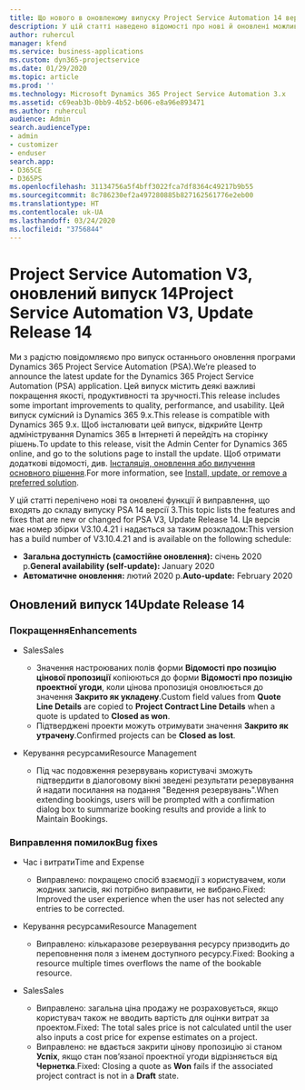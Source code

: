 ```yaml
---
title: Що нового в оновленому випуску Project Service Automation 14 версії 3
description: У цій статті наведено відомості про нові й оновлені можливості Project Service Automation 14 версії 3.
author: ruhercul
manager: kfend
ms.service: business-applications
ms.custom: dyn365-projectservice
ms.date: 01/29/2020
ms.topic: article
ms.prod: ''
ms.technology: Microsoft Dynamics 365 Project Service Automation 3.x
ms.assetid: c69eab3b-0bb9-4b52-b606-e8a96e893471
ms.author: ruhercul
audience: Admin
search.audienceType:
- admin
- customizer
- enduser
search.app:
- D365CE
- D365PS
ms.openlocfilehash: 31134756a5f4bff3022fca7df8364c49217b9b55
ms.sourcegitcommit: 8c786230ef2a497280885b827162561776e2eb00
ms.translationtype: HT
ms.contentlocale: uk-UA
ms.lasthandoff: 03/24/2020
ms.locfileid: "3756844"
---
```

# <a name="project-service-automation-v3-update-release-14"></a><span data-ttu-id="0cc7a-103">Project Service Automation V3, оновлений випуск 14</span><span class="sxs-lookup"><span data-stu-id="0cc7a-103">Project Service Automation V3, Update Release 14</span></span>
<span data-ttu-id="0cc7a-104">Ми з радістю повідомляємо про випуск останнього оновлення програми Dynamics 365 Project Service Automation (PSA).</span><span class="sxs-lookup"><span data-stu-id="0cc7a-104">We’re pleased to announce the latest update for the Dynamics 365 Project Service Automation (PSA) application.</span></span> <span data-ttu-id="0cc7a-105">Цей випуск містить деякі важливі покращення якості, продуктивності та зручності.</span><span class="sxs-lookup"><span data-stu-id="0cc7a-105">This release includes some important improvements to quality, performance, and usability.</span></span> <span data-ttu-id="0cc7a-106">Цей випуск сумісний із Dynamics 365 9.x.</span><span class="sxs-lookup"><span data-stu-id="0cc7a-106">This release is compatible with Dynamics 365 9.x.</span></span> <span data-ttu-id="0cc7a-107">Щоб інсталювати цей випуск, відкрийте Центр адміністрування Dynamics 365 в Інтернеті й перейдіть на сторінку рішень.</span><span class="sxs-lookup"><span data-stu-id="0cc7a-107">To update to this release, visit the Admin Center for Dynamics 365 online, and go to the solutions page to install the update.</span></span> <span data-ttu-id="0cc7a-108">Щоб отримати додаткові відомості, див. [Інсталяція, оновлення або вилучення основного рішення](https://docs.microsoft.com/power-platform/admin/install-remove-preferred-solution).</span><span class="sxs-lookup"><span data-stu-id="0cc7a-108">For more information, see [Install, update, or remove a preferred solution](https://docs.microsoft.com/power-platform/admin/install-remove-preferred-solution).</span></span>

<span data-ttu-id="0cc7a-109">У цій статті перелічено нові та оновлені функції й виправлення, що входять до складу випуску PSA 14 версії 3.</span><span class="sxs-lookup"><span data-stu-id="0cc7a-109">This topic lists the features and fixes that are new or changed for PSA V3, Update Release 14.</span></span> <span data-ttu-id="0cc7a-110">Ця версія має номер збірки V3.10.4.21 і надається за таким розкладом:</span><span class="sxs-lookup"><span data-stu-id="0cc7a-110">This version has a build number of V3.10.4.21 and is available on the following schedule:</span></span>

- <span data-ttu-id="0cc7a-111">**Загальна доступність (самостійне оновлення):** січень 2020 р.</span><span class="sxs-lookup"><span data-stu-id="0cc7a-111">**General availability (self-update):** January 2020</span></span>
- <span data-ttu-id="0cc7a-112">**Автоматичне оновлення:** лютий 2020 р.</span><span class="sxs-lookup"><span data-stu-id="0cc7a-112">**Auto-update:** February 2020</span></span>

## <a name="update-release-14"></a><span data-ttu-id="0cc7a-113">Оновлений випуск 14</span><span class="sxs-lookup"><span data-stu-id="0cc7a-113">Update Release 14</span></span>

### <a name="enhancements"></a><span data-ttu-id="0cc7a-114">Покращення</span><span class="sxs-lookup"><span data-stu-id="0cc7a-114">Enhancements</span></span>

- <span data-ttu-id="0cc7a-115">Sales</span><span class="sxs-lookup"><span data-stu-id="0cc7a-115">Sales</span></span>

     - <span data-ttu-id="0cc7a-116">Значення настроюваних полів форми **Відомості про позицію цінової пропозиції** копіюються до форми **Відомості про позицію проектної угоди**, коли цінова пропозиція оновлюється до значення **Закрито як укладену**.</span><span class="sxs-lookup"><span data-stu-id="0cc7a-116">Custom field values from **Quote Line Details** are copied to **Project Contract Line Details** when a quote is updated to **Closed as won**.</span></span>
     - <span data-ttu-id="0cc7a-117">Підтверджені проекти можуть отримувати значення **Закрито як утрачену**.</span><span class="sxs-lookup"><span data-stu-id="0cc7a-117">Confirmed projects can be **Closed as lost**.</span></span>

- <span data-ttu-id="0cc7a-118">Керування ресурсами</span><span class="sxs-lookup"><span data-stu-id="0cc7a-118">Resource Management</span></span>

     - <span data-ttu-id="0cc7a-119">Під час подовження резервувань користувачі зможуть підтвердити в діалоговому вікні зведені результати резервування й надати посилання на подання "Ведення резервувань".</span><span class="sxs-lookup"><span data-stu-id="0cc7a-119">When extending bookings, users will be prompted with a confirmation dialog box to summarize booking results and provide a link to Maintain Bookings.</span></span>


### <a name="bug-fixes"></a><span data-ttu-id="0cc7a-120">Виправлення помилок</span><span class="sxs-lookup"><span data-stu-id="0cc7a-120">Bug fixes</span></span>

- <span data-ttu-id="0cc7a-121">Час і витрати</span><span class="sxs-lookup"><span data-stu-id="0cc7a-121">Time and Expense</span></span>

     - <span data-ttu-id="0cc7a-122">Виправлено: покращено спосіб взаємодії з користувачем, коли жодних записів, які потрібно виправити, не вибрано.</span><span class="sxs-lookup"><span data-stu-id="0cc7a-122">Fixed: Improved the user experience when the user has not selected any entries to be corrected.</span></span>

- <span data-ttu-id="0cc7a-123">Керування ресурсами</span><span class="sxs-lookup"><span data-stu-id="0cc7a-123">Resource Management</span></span>

     - <span data-ttu-id="0cc7a-124">Виправлено: кількаразове резервування ресурсу призводить до переповнення поля з іменем доступного ресурсу.</span><span class="sxs-lookup"><span data-stu-id="0cc7a-124">Fixed: Booking a resource multiple times overflows the name of the bookable resource.</span></span>

- <span data-ttu-id="0cc7a-125">Sales</span><span class="sxs-lookup"><span data-stu-id="0cc7a-125">Sales</span></span>

     - <span data-ttu-id="0cc7a-126">Виправлено: загальна ціна продажу не розраховується, якщо користувач також не вводить вартість для оцінки витрат за проектом.</span><span class="sxs-lookup"><span data-stu-id="0cc7a-126">Fixed: The total sales price is not calculated until the user also inputs a cost price for expense estimates on a project.</span></span>
     - <span data-ttu-id="0cc7a-127">Виправлено: не вдається закрити цінову пропозицію зі станом **Успіх**, якщо стан пов’язаної проектної угоди відрізняється від **Чернетка**.</span><span class="sxs-lookup"><span data-stu-id="0cc7a-127">Fixed: Closing a quote as **Won** fails if the associated project contract is not in a **Draft** state.</span></span>

